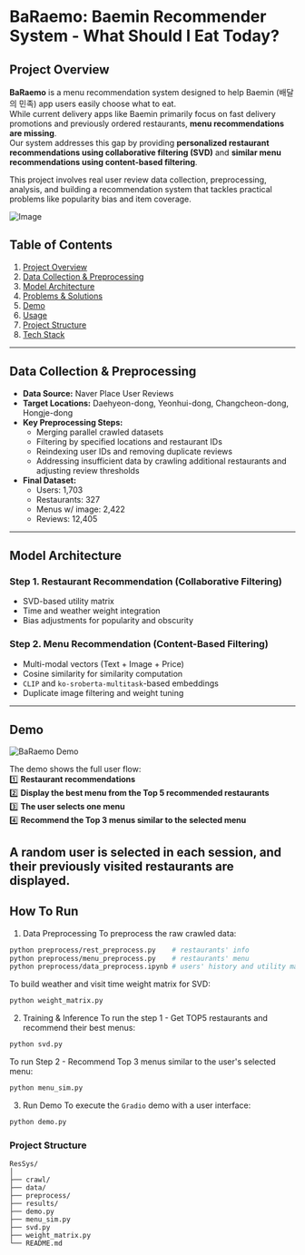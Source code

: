 # BaRaemo: Baemin Recommender System - What Should I Eat Today?

## Project Overview
**BaRaemo** is a menu recommendation system designed to help Baemin (배달의 민족) app users easily choose what to eat.  
While current delivery apps like Baemin primarily focus on fast delivery promotions and previously ordered restaurants, **menu recommendations are missing**.  
Our system addresses this gap by providing **personalized restaurant recommendations using collaborative filtering (SVD)** and **similar menu recommendations using content-based filtering**.

This project involves real user review data collection, preprocessing, analysis, and building a recommendation system that tackles practical problems like popularity bias and item coverage.

![Image](https://github.com/user-attachments/assets/9655dbb7-bd89-4386-9ec8-f353ee249586)



## Table of Contents
1. [Project Overview](#project-overview)
2. [Data Collection & Preprocessing](#data-collection--preprocessing)
3. [Model Architecture](#model-architecture)
4. [Problems & Solutions](#problems--solutions)
5. [Demo](#demo)
6. [Usage](#usage)
7. [Project Structure](#project-structure)
8. [Tech Stack](#tech-stack)

---
## Data Collection & Preprocessing
- **Data Source:** Naver Place User Reviews
- **Target Locations:** Daehyeon-dong, Yeonhui-dong, Changcheon-dong, Hongje-dong
- **Key Preprocessing Steps:**
  - Merging parallel crawled datasets
  - Filtering by specified locations and restaurant IDs
  - Reindexing user IDs and removing duplicate reviews
  - Addressing insufficient data by crawling additional restaurants and adjusting review thresholds
- **Final Dataset:**
  - Users: 1,703
  - Restaurants: 327 
  - Menus w/ image: 2,422
  - Reviews: 12,405
---

## Model Architecture

### Step 1. Restaurant Recommendation (Collaborative Filtering)
- SVD-based utility matrix
- Time and weather weight integration
- Bias adjustments for popularity and obscurity

### Step 2. Menu Recommendation (Content-Based Filtering)
- Multi-modal vectors (Text + Image + Price)
- Cosine similarity for similarity computation
- `CLIP` and `ko-sroberta-multitask`-based embeddings
- Duplicate image filtering and weight tuning
---


## Demo

![BaRaemo Demo](demo/demo.gif)

The demo shows the full user flow:  
1️⃣ **Restaurant recommendations**  
2️⃣ **Display the best menu from the Top 5 recommended restaurants**  
3️⃣ **The user selects one menu**  
4️⃣ **Recommend the Top 3 menus similar to the selected menu**

A random user is selected in each session, and their previously visited restaurants are displayed.
---

## How To Run

1. Data Preprocessing
To preprocess the raw crawled data:

```bash
python preprocess/rest_preprocess.py    # restaurants' info 
python preprocess/menu_preprocess.py    # restaurants' menu 
python preprocess/data_preprocess.ipynb # users' history and utility matrix for SVD 
```

To build weather and visit time weight matrix for SVD:
```bash
python weight_matrix.py
```

2. Training & Inference
To run the step 1 - Get TOP5 restaurants and recommend their best menus:
```bash
python svd.py
```

To run Step 2 - Recommend Top 3 menus similar to the user's selected menu:
```bash
python menu_sim.py
```

3. Run Demo
To execute the `Gradio` demo with a user interface:

```bash
python demo.py
```

### Project Structure

```
ResSys/
│
├── crawl/                
├── data/                
├── preprocess/        
├── results/               
├── demo.py                
├── menu_sim.py         
├── svd.py               
├── weight_matrix.py     
└── README.md     
```